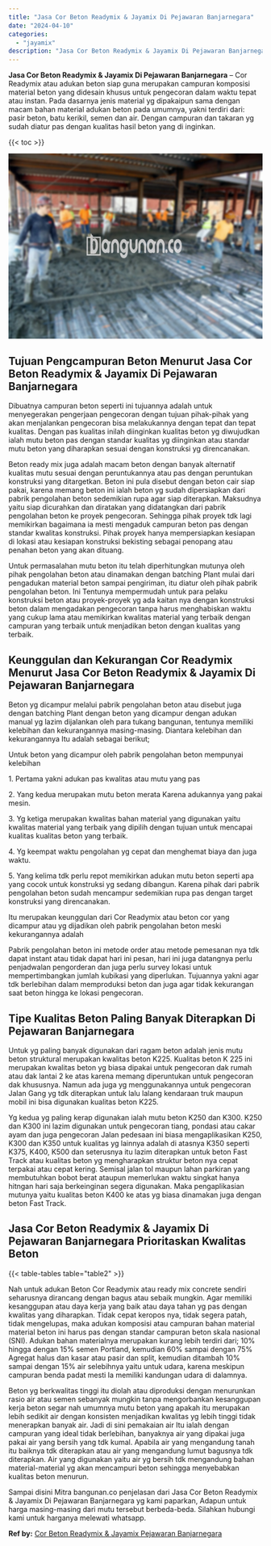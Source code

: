 ```yaml
---
title: "Jasa Cor Beton Readymix & Jayamix Di Pejawaran Banjarnegara"
date: "2024-04-10"
categories: 
  - "jayamix"
description: "Jasa Cor Beton Readymix & Jayamix Di Pejawaran Banjarnegara. Sampai disini Mitra bangunan.co penjelasan dari Jasa Cor Beton Readymix & Jayamix Di Pejawaran B..."
---
```


**Jasa Cor Beton Readymix & Jayamix Di Pejawaran Banjarnegara** – Cor Readymix atau adukan beton siap guna merupakan campuran komposisi material beton yang didesain khusus untuk pengecoran dalam waktu tepat atau instan. Pada dasarnya jenis material yg dipakaipun sama dengan macam bahan material adukan beton pada umumnya, yakni terdiri dari: pasir beton, batu kerikil, semen dan air. Dengan campuran dan takaran yg sudah diatur pas dengan kualitas hasil beton yang di inginkan.

{{< toc >}}

![Jasa Cor Beton Readymix & Jayamix Di Pejawaran Banjarnegara](/images/jasa-cor-readymix-54.png)

## Tujuan Pengcampuran Beton Menurut Jasa Cor Beton Readymix & Jayamix Di Pejawaran Banjarnegara

Dibuatnya campuran beton seperti ini tujuannya adalah untuk menyegerakan pengerjaan pengecoran dengan tujuan pihak-pihak yang akan menjalankan pengecoran bisa melakukannya dengan tepat dan tepat kualitas. Dengan pas kualitas inilah diinginkan kualitas beton yg diwujudkan ialah mutu beton pas dengan standar kualitas yg diinginkan atau standar mutu beton yang diharapkan sesuai dengan konstruksi yg direncanakan.

Beton ready mix juga adalah macam beton dengan banyak alternatif kualitas mutu sesuai dengan peruntukannya atau pas dengan peruntukan konstruksi yang ditargetkan. Beton ini pula disebut dengan beton cair siap pakai, karena memang beton ini ialah beton yg sudah dipersiapkan dari pabrik pengolahan beton sedemikian rupa agar siap diterapkan. Maksudnya yaitu siap dicurahkan dan diratakan yang didatangkan dari pabrik pengolahan beton ke proyek pengecoran. Sehingga pihak proyek tdk lagi memikirkan bagaimana ia mesti mengaduk campuran beton pas dengan standar kwalitas konstruksi. Pihak proyek hanya mempersiapkan kesiapan di lokasi atau kesiapan konstruksi bekisting sebagai penopang atau penahan beton yang akan dituang.

Untuk permasalahan mutu beton itu telah diperhitungkan mutunya oleh pihak pengolahan beton atau dinamakan dengan batching Plant mulai dari pengadukan material beton sampai pengiriman, itu diatur oleh pihak pabrik pengolahan beton. Ini Tentunya mempermudah untuk para pelaku konstruksi beton atau proyek-proyek yg ada kaitan nya dengan konstruksi beton dalam mengadakan pengecoran tanpa harus menghabiskan waktu yang cukup lama atau memikirkan kwalitas material yang terbaik dengan campuran yang terbaik untuk menjadikan beton dengan kualitas yang terbaik.

## Keunggulan dan Kekurangan Cor Readymix Menurut Jasa Cor Beton Readymix & Jayamix Di Pejawaran Banjarnegara

Beton yg dicampur melalui pabrik pengolahan beton atau disebut juga dengan batching Plant dengan beton yang dicampur dengan adukan manual yg lazim dijalankan oleh para tukang bangunan, tentunya memiliki kelebihan dan kekurangannya masing-masing. Diantara kelebihan dan kekurangannya Itu adalah sebagai berikut;

Untuk beton yang dicampur oleh pabrik pengolahan beton mempunyai kelebihan

1\. Pertama yakni adukan pas kwalitas atau mutu yang pas

2\. Yang kedua merupakan mutu beton merata Karena adukannya yang pakai mesin.

3\. Yg ketiga merupakan kwalitas bahan material yang digunakan yaitu kwalitas material yang terbaik yang dipilih dengan tujuan untuk mencapai kualitas kualitas beton yang terbaik.

4\. Yg keempat waktu pengolahan yg cepat dan menghemat biaya dan juga waktu.

5\. Yang kelima tdk perlu repot memikirkan adukan mutu beton seperti apa yang cocok untuk konstruksi yg sedang dibangun. Karena pihak dari pabrik pengolahan beton sudah mencampur sedemikian rupa pas dengan target konstruksi yang direncanakan.

Itu merupakan keunggulan dari Cor Readymix atau beton cor yang dicampur atau yg dijadikan oleh pabrik pengolahan beton meski kekurangannya adalah

Pabrik pengolahan beton ini metode order atau metode pemesanan nya tdk dapat instant atau tidak dapat hari ini pesan, hari ini juga datangnya perlu penjadwalan pengorderan dan juga perlu survey lokasi untuk mempertimbangkan jumlah kubikasi yang diperlukan. Tujuannya yakni agar tdk berlebihan dalam memproduksi beton dan juga agar tidak kekurangan saat beton hingga ke lokasi pengecoran.

## Tipe Kualitas Beton Paling Banyak Diterapkan Di Pejawaran Banjarnegara

Untuk yg paling banyak digunakan dari ragam beton adalah jenis mutu beton struktural merupakan kwalitas beton K225. Kualitas beton K 225 ini merupakan kwalitas beton yg biasa dipakai untuk pengecoran dak rumah atau dak lantai 2 ke atas karena memang diperuntukan untuk pengecoran dak khususnya. Namun ada juga yg menggunakannya untuk pengecoran Jalan Gang yg tdk diterapkan untuk lalu lalang kendaraan truk maupun mobil ini bisa digunakan kualitas beton K225.

Yg kedua yg paling kerap digunakan ialah mutu beton K250 dan K300. K250 dan K300 ini lazim digunakan untuk pengecoran tiang, pondasi atau cakar ayam dan juga pengecoran Jalan pedesaan ini biasa mengaplikasikan K250, K300 dan K350 untuk kualitas yg lainnya adalah di atasnya K350 seperti K375, K400, K500 dan seterusnya itu lazim diterapkan untuk beton Fast Track atau kualitas beton yg mengharapkan struktur beton nya cepat terpakai atau cepat kering. Semisal jalan tol maupun lahan parkiran yang membutuhkan bobot berat ataupun memerlukan waktu singkat hanya hitngan hari saja berkeinginan segera digunakan. Maka pengaplikasian mutunya yaitu kualitas beton K400 ke atas yg biasa dinamakan juga dengan beton Fast Track.

## Jasa Cor Beton Readymix & Jayamix Di Pejawaran Banjarnegara Prioritaskan Kwalitas Beton

{{< table-tables table="table2" >}}

Nah untuk adukan Beton Cor Readymix atau ready mix concrete sendiri seharusnya dirancang dengan bagus atau sebaik mungkin. Agar memiliki kesanggupan atau daya kerja yang baik atau daya tahan yg pas dengan kwalitas yang diharapkan. Tidak cepat keropos nya, tidak segera patah, tidak mengelupas, maka adukan komposisi atau campuran bahan material material beton ini harus pas dengan standar campuran beton skala nasional (SNI). Adukan bahan materialnya merupakan kurang lebih terdiri dari; 10% hingga dengan 15% semen Portland, kemudian 60% sampai dengan 75% Agregat halus dan kasar atau pasir dan split, kemudian ditambah 10% sampai dengan 15% air selebihnya yaitu untuk udara, karena meskipun campuran benda padat mesti Ia memiliki kandungan udara di dalamnya.

Beton yg berkwalitas tinggi itu diolah atau diproduksi dengan menurunkan rasio air atau semen sebanyak mungkin tanpa mengorbankan kesanggupan kerja beton segar nah umumnya mutu beton yang apakah itu merupakan lebih sedikit air dengan konsisten menjadikan kwalitas yg lebih tinggi tidak menerapkan banyak air. Jadi di sini pemakaian air Itu ialah dengan campuran yang ideal tidak berlebihan, banyaknya air yang dipakai juga pakai air yang bersih yang tdk kumal. Apabila air yang mengandung tanah itu baiknya tdk diterapkan atau air yang mengandung lumut bagusnya tdk diterapkan. Air yang digunakan yaitu air yg bersih tdk mengandung bahan material-material yg akan mencampuri beton sehingga menyebabkan kualitas beton menurun.

Sampai disini Mitra bangunan.co penjelasan dari Jasa Cor Beton Readymix & Jayamix Di Pejawaran Banjarnegara yg kami paparkan, Adapun untuk harga masing-masing dari mutu tersebut berbeda-beda. Silahkan hubungi kami untuk harganya melewati whatsapp.

**Ref by:** [Cor Beton Readymix & Jayamix Pejawaran Banjarnegara](https://id.wikipedia.org/wiki/Cor)
